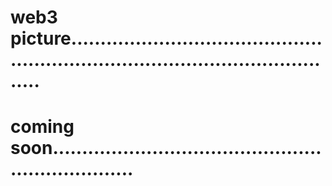 # web3 picture.....................................................................................................
# coming soon...................................................................
